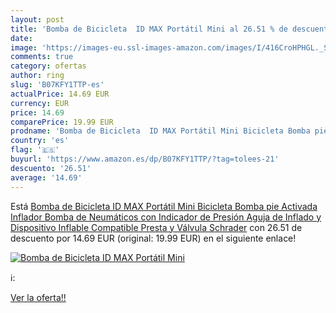 ```yaml
---
layout: post
title: 'Bomba de Bicicleta  ID MAX Portátil Mini al 26.51 % de descuento'
date: 
image: 'https://images-eu.ssl-images-amazon.com/images/I/416CroHPHGL._SL200_.jpg'
comments: true
category: ofertas
author: ring
slug: 'B07KFY1TTP-es'
actualPrice: 14.69 EUR
currency: EUR
price: 14.69
comparePrice: 19.99 EUR
prodname: 'Bomba de Bicicleta  ID MAX Portátil Mini Bicicleta Bomba pie Activada Inflador Bomba de Neumáticos con Indicador de Presión Aguja de Inflado y Dispositivo Inflable Compatible Presta y Válvula Schrader'
country: 'es'
flag: '🇪🇸'
buyurl: 'https://www.amazon.es/dp/B07KFY1TTP/?tag=tolees-21'
descuento: '26.51'
average: '14.69'
---
```


Está [Bomba de Bicicleta  ID MAX Portátil Mini Bicicleta Bomba pie Activada Inflador Bomba de Neumáticos con Indicador de Presión Aguja de Inflado y Dispositivo Inflable Compatible Presta y Válvula Schrader](https://www.amazon.es/dp/B07KFY1TTP/?tag=tolees-21) con 26.51 de descuento por 14.69 EUR (original: 19.99 EUR) en el siguiente enlace!

[![Bomba de Bicicleta  ID MAX Portátil Mini](https://images-eu.ssl-images-amazon.com/images/I/416CroHPHGL._SL200_.jpg)](https://www.amazon.es/dp/B07KFY1TTP/?tag=tolees-21)

ℹ️:


[Ver la oferta!!](https://www.amazon.es/dp/B07KFY1TTP/?tag=tolees-21)
